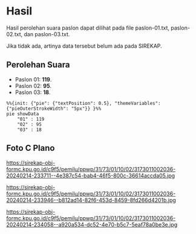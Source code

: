 # Hasil

Hasil perolehan suara paslon dapat dilihat pada file paslon-01.txt, paslon-02.txt, dan paslon-03.txt.

Jika tidak ada, artinya data tersebut belum ada pada SIREKAP.

## Perolehan Suara

 * Paslon 01: **119**.
 * Paslon 02: **95**.
 * Paslon 03: **18**.

```mermaid
%%{init: {"pie": {"textPosition": 0.5}, "themeVariables": {"pieOuterStrokeWidth": "5px"}} }%%
pie showData
    "01" : 119
    "02" : 95
    "03" : 18
```
## Foto C Plano

https://sirekap-obj-formc.kpu.go.id/c9f5/pemilu/ppwp/31/73/01/10/02/3173011002036-20240214-233711--4e387c54-bab4-46f5-800c-36614accda05.jpg

https://sirekap-obj-formc.kpu.go.id/c9f5/pemilu/ppwp/31/73/01/10/02/3173011002036-20240214-233946--b812ad14-82f6-453d-8459-8fd266d4201b.jpg

https://sirekap-obj-formc.kpu.go.id/c9f5/pemilu/ppwp/31/73/01/10/02/3173011002036-20240214-234058--a920a534-dc52-4e70-b5c7-5eaf78a0be3e.jpg
